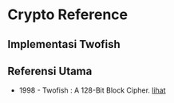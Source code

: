# Crypto Reference

## Implementasi Twofish

## Referensi Utama

* 1998 - Twofish : A 128-Bit Block Cipher. [lihat](1998.scheneier_kelsey_whiting_wagner_hall_ferguson.pdf)